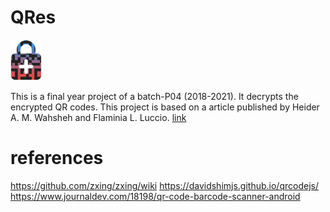 # QRes
<img src="https://github.com/SatyaSnehith/QRes/blob/main/app/src/main/res/drawable/splash.png" width="50"/>

This is a final year project of a batch-P04 (2018-2021). It decrypts the encrypted QR codes.
This project is based on a article published by Heider A. M. Wahsheh and Flaminia L. Luccio. [link](https://www.mdpi.com/2078-2489/11/4/217 "Security and Privacy of QR Code Applications: A Comprehensive Study, General Guidelines and Solutions")

# references
https://github.com/zxing/zxing/wiki
https://davidshimjs.github.io/qrcodejs/
https://www.journaldev.com/18198/qr-code-barcode-scanner-android

